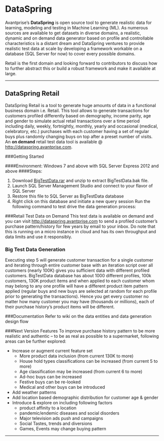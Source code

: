 DataSpring
====================

Avantprise’s **DataSpring** is open source tool to generate realistic data for learning, modeling and testing in Machine Learning (ML). As numerous sources are available to get datasets in diverse domains, a realistic, dynamic and on demand data generator based on profile and controllable characteristics is a distant dream and DataSpring ventures to provide realistic test data at scale by developing a framework workable on a database (SQL Server for now) to cover every possible domains. 

Retail is the first domain and looking forward to contributors to discuss how to further abstract this or build a robust framework and make it available at large.

----------


DataSpring Retail
--------------
DataSpring Retail is a tool to generate huge amounts of data in a functional business domain i.e. Retail. This tool allows to generate transactions for customers profiled differently based on demography, income parity, age and gender to simulate actual retail transactions over a time period including daily, weekly, fortnightly, monthly, yearly and occasional (medical, celebratory, etc.) purchases with each customer having a set of regular buys plus randomly changing buys on top after a preset number of visits.
An **on demand** retail test data tool is available @ http://dataspring.avantprise.com.

###Getting Started

####Environment: 
Windows 7 and above with SQL Server Express 2012 and above 
####Steps:
 1. Download [BigTestData.rar](https://www.dropbox.com/s/jil120c26r9wz95/BigTestData.rar) and unzip to extract BigTestData.bak file. 
 2. Launch SQL Server Management Studio and connect to your flavor of SQL Server
 3. Restore this file to SQL Server as BigTestData database 
 4. Right click on this database and initiate a new query session
Run the following command to test drive the data generation process: 

###Retail Test Data on Demand
This test data is available on demand and you can visit http://dataspring.avantprise.com to send a profiled customer’s purchase pattern/history for few years by email to your inbox.
Do note that this is running on a micro instance in cloud and has its own throughput and data limits and use it responsibly.

### Big Test Data Generation
Executing step 5 will generate customer transaction for a single customer and iterating through entire customer base with an iteration script over all customers (nearly 100K) gives you sufficient data with different profiled customers.
BigTestData database has about 1000 different profiles, 100k customers, 130K product items and when applied to each customer whom may belong to any one profile will have a different product item pattern applied (regular buys and new buys are selected at random for each profile prior to generating the transactions). Hence you get every customer no matter how many customer you may have (thousands or millions), each of their purchase history’s product items will be different. 

###Documentation
Refer to wiki on the data entities and data generation design flow

###Next Version Features
To improve purchase history pattern to be more realistic and authentic – to be as real as possible to a supermarket, following areas can be further explored:

 - Increase or augment current feature set
	 - More product data inclusion (from current 130K to more)
	 - House hold types classifications can be increased (from current 5 to more)
	 - Age classification may be increased (from current 6 to more)
	 - Ad-hoc buys can be increased
	 - Festive buys can be re-looked
	 - Medical and other buys can be introduced
 - Add weather patterns
 - Add location based demographic distribution for customer age & gender
 - Introduce & explore on including following factors 
	 - product affinity to a location 
	 - pandemic/endemic diseases and social disorders 
	 - Major television ads push and campaigns
	 - Social Tastes, trends and diversions
	 - Games, Events may change buying pattern



----------